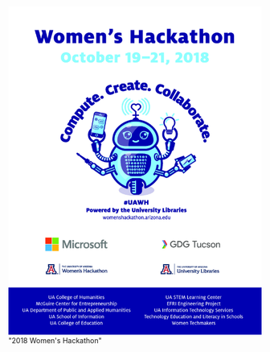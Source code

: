 ![flyer](https://github.com/MarneeDear/hackathon/blob/master/women-hackathon-2018/2018-womens-hackathon-flyer.jpg) "2018 Women's Hackathon"
